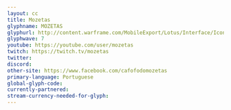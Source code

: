 ```yaml
---
layout: cc
title: Mozetas
glyphname: MOZETAS
glyphurl: http://content.warframe.com/MobileExport/Lotus/Interface/Icons/Player/ContentCreators/Mozetas.png
glyphwave: 7
youtube: https://youtube.com/user/mozetas
twitch: https://twitch.tv/mozetas
twitter: 
discord: 
other-site: https://www.facebook.com/cafofodomozetas
primary-language: Portuguese
global-glyph-code: 
currently-partnered: 
stream-currency-needed-for-glyph: 
---
```


